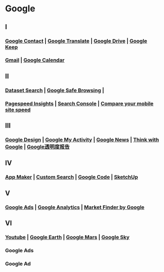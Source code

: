 # Google

## I

### [Google Contact](https://contacts.google.com/) \| [Google Translate](https://translate.google.com/) \| [Google Drive](https://drive.google.com/) \| [Google Keep](https://keep.google.com/)

### [Gmail](https://mail.google.com/) \| [Google Calendar](https://calendar.google.com/)

## II

### [Dataset Search](https://toolbox.google.com/datasetsearch) \| [Google Safe Browsing](https://transparencyreport.google.com/safe-browsing/search) \| 

### [Pagespeed Insights](https://developers.google.com/speed/pagespeed/insights/) \| [Search Console](https://search.google.com/search-console) \| [Compare your mobile site speed](https://www.thinkwithgoogle.com/feature/testmysite/)

## III

### [Google Design](https://design.google/) \| [Google My Activity](https://myactivity.google.com/) \| [Google News](https://news.google.com/) \| [Think with Google](https://www.thinkwithgoogle.com/) \| [Google透明度报告](https://transparencyreport.google.com/)

## IV

### [App Maker](https://appmaker.google.com/) \| [Custom Search](https://cse.google.com/) \| [Google Code](https://code.google.com/) \| [SketchUp](https://www.sketchup.com/)

## V

### [Google Ads](https://ads.google.com/home/) \| [Google Analytics](https://analytics.google.com/) \| [Market Finder by Google](https://marketfinder.thinkwithgoogle.com/)

## VI

### [Youtube](https://www.youtube.com/) \| [Google Earth](https://www.google.com/earth/) \| [Google Mars](https://www.google.com/mars/) \| [Google Sky](https://www.google.com/sky/)

### Google Ads

### Google Ad


